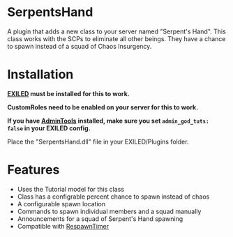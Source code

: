 # SerpentsHand

A plugin that adds a new class to your server named "Serpent's Hand". This class works with the SCPs to eliminate all other beings. They have a chance to spawn instead of a squad of Chaos Insurgency.

# Installation

**[EXILED](https://github.com/galaxy119/EXILED) must be installed for this to work.**

**CustomRoles need to be enabled on your server for this to work.**

**If you have [AdminTools](https://github.com/galaxy119/AdminTools/tree/master/AdminTools) installed, make sure you set `admin_god_tuts: false` in your EXILED config.**

Place the "SerpentsHand.dll" file in your EXILED/Plugins folder.

# Features
* Uses the Tutorial model for this class
* Class has a configrable percent chance to spawn instead of chaos
* A configurable spawn location
* Commands to spawn individual members and a squad manually
* Announcements for a squad of Serpent's Hand spawning
* Compatible with [RespawnTimer](https://github.com/Michal78900/RespawnTimer)